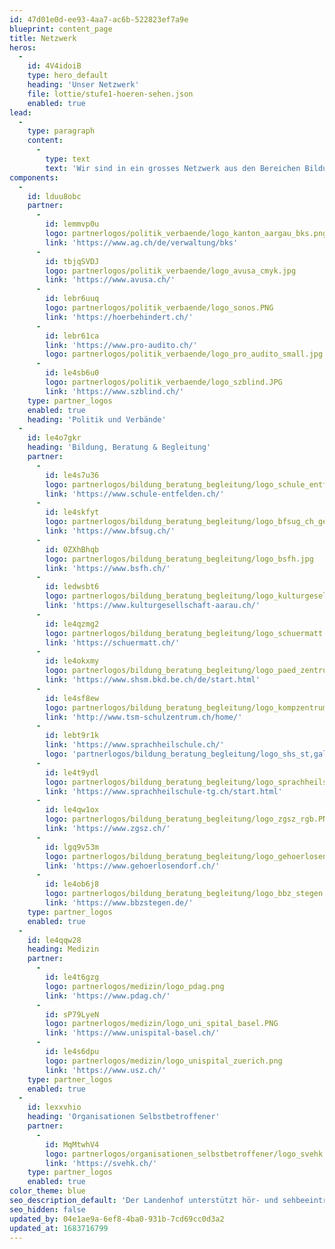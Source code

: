 ```yaml
---
id: 47d01e0d-ee93-4aa7-ac6b-522823ef7a9e
blueprint: content_page
title: Netzwerk
heros:
  -
    id: 4V4idoiB
    type: hero_default
    heading: 'Unser Netzwerk'
    file: lottie/stufe1-hoeren-sehen.json
    enabled: true
lead:
  -
    type: paragraph
    content:
      -
        type: text
        text: 'Wir sind in ein grosses Netzwerk aus den Bereichen Bildung, Medizin und Technik eingebunden, pflegen langjährige Beziehungen zu unseren Kooperationspartner:innen.'
components:
  -
    id: lduu8obc
    partner:
      -
        id: lemmvp0u
        logo: partnerlogos/politik_verbaende/logo_kanton_aargau_bks.png
        link: 'https://www.ag.ch/de/verwaltung/bks'
      -
        id: tbjqSVDJ
        logo: partnerlogos/politik_verbaende/logo_avusa_cmyk.jpg
        link: 'https://www.avusa.ch/'
      -
        id: lebr6uuq
        logo: partnerlogos/politik_verbaende/logo_sonos.PNG
        link: 'https://hoerbehindert.ch/'
      -
        id: lebr61ca
        link: 'https://www.pro-audito.ch/'
        logo: partnerlogos/politik_verbaende/logo_pro_audito_small.jpg
      -
        id: le4sb6u0
        logo: partnerlogos/politik_verbaende/logo_szblind.JPG
        link: 'https://www.szblind.ch/'
    type: partner_logos
    enabled: true
    heading: 'Politik und Verbände'
  -
    id: le4o7gkr
    heading: 'Bildung, Beratung & Begleitung'
    partner:
      -
        id: le4s7u36
        logo: partnerlogos/bildung_beratung_begleitung/logo_schule_entfelden.JPG
        link: 'https://www.schule-entfelden.ch/'
      -
        id: le4skfyt
        logo: partnerlogos/bildung_beratung_begleitung/logo_bfsug_ch_gelb.JPG
        link: 'https://www.bfsug.ch/'
      -
        id: 0ZXhBhqb
        logo: partnerlogos/bildung_beratung_begleitung/logo_bsfh.jpg
        link: 'https://www.bsfh.ch/'
      -
        id: ledwsbt6
        logo: partnerlogos/bildung_beratung_begleitung/logo_kulturgesellschaft_aarau.png
        link: 'https://www.kulturgesellschaft-aarau.ch/'
      -
        id: le4qzmg2
        logo: partnerlogos/bildung_beratung_begleitung/logo_schuermatt.PNG
        link: 'https://schuermatt.ch/'
      -
        id: le4okxmy
        logo: partnerlogos/bildung_beratung_begleitung/logo_paed_zentrum_hsm.JPG
        link: 'https://www.shsm.bkd.be.ch/de/start.html'
      -
        id: le4sf8ew
        logo: partnerlogos/bildung_beratung_begleitung/logo_kompzentrum_paed_therapie_foerderung.png
        link: 'http://www.tsm-schulzentrum.ch/home/'
      -
        id: lebt9r1k
        link: 'https://www.sprachheilschule.ch/'
        logo: 'partnerlogos/bildung_beratung_begleitung/logo_shs_st,gallen.jpg'
      -
        id: le4t9ydl
        logo: partnerlogos/bildung_beratung_begleitung/logo_sprachheilschule_thurgau.jpg
        link: 'https://www.sprachheilschule-tg.ch/start.html'
      -
        id: le4qw1ox
        logo: partnerlogos/bildung_beratung_begleitung/logo_zgsz_rgb.PNG
        link: 'https://www.zgsz.ch/'
      -
        id: lgq9v53m
        logo: partnerlogos/bildung_beratung_begleitung/logo_gehoerlosendorf_rgb_positiv.png
        link: 'https://www.gehoerlosendorf.ch/'
      -
        id: le4ob6j8
        logo: partnerlogos/bildung_beratung_begleitung/logo_bbz_stegen.JPG
        link: 'https://www.bbzstegen.de/'
    type: partner_logos
    enabled: true
  -
    id: le4qqw28
    heading: Medizin
    partner:
      -
        id: le4t6gzg
        logo: partnerlogos/medizin/logo_pdag.png
        link: 'https://www.pdag.ch/'
      -
        id: sP79LyeN
        logo: partnerlogos/medizin/logo_uni_spital_basel.PNG
        link: 'https://www.unispital-basel.ch/'
      -
        id: le4s6dpu
        logo: partnerlogos/medizin/logo_unispital_zuerich.png
        link: 'https://www.usz.ch/'
    type: partner_logos
    enabled: true
  -
    id: lexxvhio
    heading: 'Organisationen Selbstbetroffener'
    partner:
      -
        id: MqMtwhV4
        logo: partnerlogos/organisationen_selbstbetroffener/logo_svehk.png
        link: 'https://svehk.ch/'
    type: partner_logos
    enabled: true
color_theme: blue
seo_description_default: 'Der Landenhof unterstützt hör- und sehbeeinträchtigte Kinder & Jugendliche in ihrem selbstbestimmten Leben durch Förderung ihrer Fähigkeiten & Entwicklung'
seo_hidden: false
updated_by: 04e1ae9a-6ef8-4ba0-931b-7cd69cc0d3a2
updated_at: 1683716799
---
```

